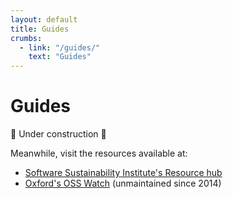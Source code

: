 ```yaml
---
layout: default
title: Guides
crumbs:
  - link: "/guides/"
    text: "Guides"
---
```


# Guides

🚧 Under construction 🚧

Meanwhile, visit the resources available at:

- [Software Sustainability Institute's Resource hub](https://www.software.ac.uk/resource-hub)
- [Oxford's OSS Watch](http://oss-watch.ac.uk/) (unmaintained since 2014)
